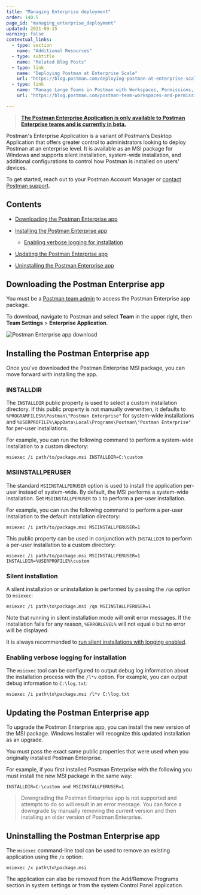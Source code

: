 ```yaml
---
title: "Managing Enterprise deployment"
order: 140.5
page_id: "managing_enterprise_deployment"
updated: 2021-09-15
warning: false
contextual_links:
  - type: section
    name: "Additional Resources"
  - type: subtitle
    name: "Related Blog Posts"
  - type: link
    name: "Deploying Postman at Enterprise Scale"
    url: "https://blog.postman.com/deploying-postman-at-enterprise-scale/"
  - type: link
    name: "Manage Large Teams in Postman with Workspaces, Permissions, and Version Control"
    url: "https://blog.postman.com/postman-team-workspaces-and-permissions/"

---
```


> __[The Postman Enterprise Application is only available to Postman Enterprise teams and is currently in beta.](https://www.postman.com/pricing)__

Postman's Enterprise Application is a variant of Postman’s Desktop Application that offers greater control to administrators looking to deploy Postman at an enterprise level. It is available as an MSI package for Windows and supports silent installation, system-wide installation, and additional configurations to control how Postman is installed on users' devices.

To get started, reach out to your Postman Account Manager or [contact Postman support](https://www.postman.com/support/).

## Contents

* [Downloading the Postman Enterprise app](#downloading-the-postman-enterprise-app)

* [Installing the Postman Enterprise app](#installing-the-postman-enterprise-app)

    * [Enabling verbose logging for installation](#enabling-verbose-logging-for-installation)

* [Updating the Postman Enterprise app](#updating-the-postman-enterprise-app)

* [Uninstalling the Postman Enterprise app](#uninstalling-the-postman-enterprise-app)

## Downloading the Postman Enterprise app

You must be a [Postman team admin](/docs/collaborating-in-postman/roles-and-permissions/#team-roles) to access the Postman Enterprise app package.

To download, navigate to Postman and select **Team** in the upper right, then **Team Settings** > **Enterprise Application**.

<img alt="Postman Enterprise app download" src="https://assets.postman.com/postman-docs/postman-enterprise-app-download-v9.jpg" />

## Installing the Postman Enterprise app

Once you've downloaded the Postman Enterprise MSI package, you can move forward with installing the app.

### INSTALLDIR

The `INSTALLDIR` public property is used to select a custom installation directory. If this public property is not manually overwritten, it defaults to `%PROGRAMFILES%\Postman\"Postman Enterprise"` for system-wide installations and `%USERPROFILE%\AppData\Local\Programs\Postman\"Postman Enterprise"` for per-user installations.

For example, you can run the following command to perform a system-wide installation to a custom directory:

```
msiexec /i path/to/package.msi INSTALLDIR=C:\custom
```

### MSIINSTALLPERUSER

The standard `MSIINSTALLPERUSER` option is used to install the application per-user instead of system-wide. By default, the MSI performs a system-wide installation. Set `MSIINSTALLPERUSER` to `1` to perform a per-user installation.

For example, you can run the following command to perform a per-user installation to the default installation directory:

```
msiexec /i path/to/package.msi MSIINSTALLPERUSER=1
```

This public property can be used in conjunction with `INSTALLDIR` to perform a per-user installation to a custom directory:

```
msiexec /i path/to/package.msi MSIINSTALLPERUSER=1 INSTALLDIR=%USERPROFILE%\custom
```

### Silent installation

A silent installation or uninstallation is performed by passing the `/qn` option to `msiexec`:

```
msiexec /i path\to\package.msi /qn MSIINSTALLPERUSER=1
```

Note that running in silent installation mode will omit error messages. If the installation fails for any reason, `%ERRORLEVEL%` will not equal `0` but no error will be displayed.

It is always recommended to [run silent installations with logging enabled](#enabling-verbose-logging-for-installation).

### Enabling verbose logging for installation

The `msiexec` tool can be configured to output debug log information about the installation process with the `/l*v` option. For example, you can output debug information to `C:\log.txt`:

```
msiexec /i path\to\package.msi /l*v C:\log.txt
```

## Updating the Postman Enterprise app

To upgrade the Postman Enterprise app, you can install the new version of the MSI package. Windows Installer will recognize this updated installation as an upgrade.

You must pass the exact same public properties that were used when you originally installed Postman Enterprise.

For example, if you first installed Postman Enterprise with the following you must install the new MSI package in the same way:

```
INSTALLDIR=C:\custom and MSIINSTALLPERUSER=1
```

> Downgrading the Postman Enterprise app is not supported and attempts to do so will result in an error message. You can force a downgrade by manually removing the current version and then installing an older version of Postman Enterprise.

## Uninstalling the Postman Enterprise app

The `msiexec` command-line tool can be used to remove an existing application using the `/x` option:

```
msiexec /x path\to\package.msi
```

The application can also be removed from the Add/Remove Programs section in system settings or from the system Control Panel application.
